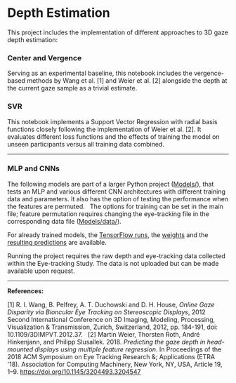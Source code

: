 # Depth Estimation

This project includes the implementation of different approaches to 3D gaze depth estimation:  

### Center and Vergence

Serving as an experimental baseline, this notebook includes the vergence-based methods by Wang et al. [1] and Weier et al. [2] alongside the depth at the current gaze sample as a trivial estimate. 

### SVR

This notebook implements a Support Vector Regression with radial basis functions closely following the implementation of Weier et al. [2]. It evaluates different loss functions and the effects of training the model on unseen participants versus all training data combined.

----

### MLP and CNNs

The following models are part of a larger Python project ([Models/](https://github.com/AnnaLenavonBehren/DepthEstimation/tree/976d27277c6ec829c67aed71650ee333602d63db/Models)), that tests an MLP and various different CNN architectures with different training data and parameters. It also has the option of testing the performance when the features are permuted.  
The options for training can be set in the main file; feature permutation requires changing the eye-tracking file in the corresponding data file ([Models/data/](https://github.com/AnnaLenavonBehren/DepthEstimation/tree/976d27277c6ec829c67aed71650ee333602d63db/Models/data)).  

For already trained models, the [TensorFlow runs](https://github.com/AnnaLenavonBehren/DepthEstimation/tree/976d27277c6ec829c67aed71650ee333602d63db/Models/runs), the [weights](https://github.com/AnnaLenavonBehren/DepthEstimation/tree/976d27277c6ec829c67aed71650ee333602d63db/Models/saved_models) and the [resulting predictions](https://github.com/AnnaLenavonBehren/DepthEstimation/tree/976d27277c6ec829c67aed71650ee333602d63db/Models/results) are available.


Running the project requires the raw depth and eye-tracking data collected within the Eye-tracking Study. The data is not uploaded but can be made available upon request.


----


**References:**


[1] R. I. Wang, B. Pelfrey, A. T. Duchowski and D. H. House, _Online Gaze Disparity via Bioncular Eye Tracking on Stereoscopic Displays_, 2012 Second International Conference on 3D Imaging, Modeling, Processing, Visualization & Transmission, Zurich, Switzerland, 2012, pp. 184-191, doi: 10.1109/3DIMPVT.2012.37.  
[2] Martin Weier, Thorsten Roth, André Hinkenjann, and Philipp Slusallek. 2018. _Predicting the gaze depth in head-mounted displays using multiple feature regression_. In Proceedings of the 2018 ACM Symposium on Eye Tracking Research \&; Applications (ETRA '18). Association for Computing Machinery, New York, NY, USA, Article 19, 1–9. https://doi.org/10.1145/3204493.3204547
